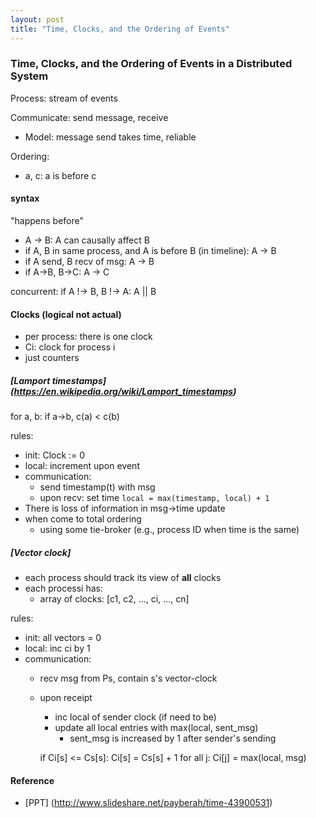 ```yaml
---
layout: post
title: "Time, Clocks, and the Ordering of Events"
---
```


### Time, Clocks, and the Ordering of Events in a Distributed System
Process: stream of events

Communicate: send message, receive
* Model: message send takes time, reliable

Ordering:
* a, c: a is before c

#### syntax
"happens before"

* A -> B: A can causally affect B
* if A, B in same process, and A is before B (in timeline): A -> B
* if A send, B recv of msg: A -> B
* if A->B, B->C: A -> C

concurrent: if A !-> B, B !-> A: A || B

#### Clocks (logical not actual)
* per process: there is one clock
* Ci: clock for process i
* just counters

##### [Lamport timestamps] (https://en.wikipedia.org/wiki/Lamport_timestamps)
for a, b: if a->b, c(a) < c(b)

rules:

* init: Clock := 0
* local: increment upon event
* communication:
    * send timestamp(t) with msg
    * upon recv: set time `local = max(timestamp, local) + 1`
* There is loss of information in msg->time update
* when come to total ordering
    * using some tie-broker (e.g., process ID when time is the same)

##### [Vector clock]
* each process should track its view of **all** clocks
* each processi has:
    * array of clocks: [c1, c2, ..., ci, ..., cn]

rules:

* init: all vectors = 0
* local: inc ci by 1
* communication:
    * recv msg from Ps, contain s's vector-clock
    * upon receipt
        * inc local of sender clock (if need to be)
        * update all local entries with max(local, sent_msg)
            * sent_msg is increased by 1 after sender's sending

        if Ci[s] <= Cs[s]:
            Ci[s] = Cs[s] + 1
        for all j:
            Ci[j] = max(local, msg)


#### Reference
* [PPT] (http://www.slideshare.net/payberah/time-43900531)
